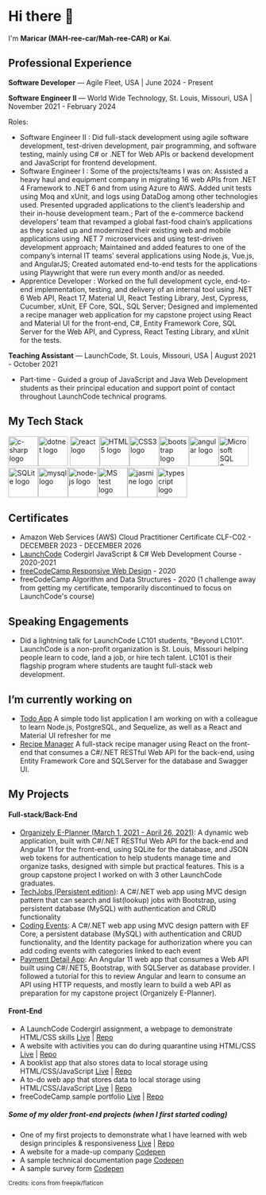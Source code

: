 
# Hi there 👋


I'm **Maricar (MAH-ree-car/Mah-ree-CAR) or Kai**.

## Professional Experience
**Software Developer** — Agile Fleet, USA | June 2024 - Present

**Software Engineer II** — World Wide Technology, St. Louis, Missouri, USA | November 2021 - February 2024

Roles:
- Software Engineer II : Did full-stack development using agile software development, test-driven development, pair programming, and software testing, mainly using C# or .NET for Web APIs or backend development and JavaScript for frontend development.
- Software Engineer I : Some of the projects/teams I was on: Assisted a heavy haul and equipment company in migrating 16 web APIs from .NET 4 Framework to .NET 6 and from using Azure to AWS. Added unit tests using Moq and xUnit, and logs using DataDog among other technologies used. Presented upgraded applications to the client’s leadership and their in-house development team.; Part of the e-commerce backend developers’ team that revamped a global fast-food chain’s applications as they scaled up and modernized their existing web and mobile applications using .NET 7 microservices and using test-driven development approach; Maintained and added features to one of the company’s internal IT teams’ several applications using Node.js, Vue.js, and AngularJS; Created automated end-to-end tests for the applications using Playwright that were run every month and/or as needed.
- Apprentice Developer : Worked on the full development cycle, end-to-end implementation, testing, and delivery of an internal tool using .NET 6 Web API, React 17, Material UI, React Testing Library, Jest, Cypress, Cucumber, xUnit, EF Core, SQL, SQL Server; Designed and implemented a recipe manager web application for my capstone project using React and Material UI for the front-end, C#, Entity Framework Core, SQL Server for the Web API, and Cypress, React Testing Library, and xUnit for the tests.

**Teaching Assistant** — LaunchCode, St. Louis, Missouri, USA | August 2021 - October 2021
-   Part-time - Guided a group of JavaScript and Java Web Development students as their principal education and support point of contact throughout LaunchCode technical programs.

## My Tech Stack
<div>
<span><img src="assets/csharp.png" alt="c-sharp logo" title="C#" width="60"></span><span><img src="assets/dotnet.png" alt="dotnet logo"  title=".NET" width="60"></span>
<span><img src="assets/react.png" alt="react logo" title="React" width="60"></span><span><img src="assets/html-5.png" alt="HTML5 logo"  title="HTML5" width="60"></span><span><img src="assets/css.png" alt="CSS3 logo"  title="CSS3" width="60"></span><span><img src="assets/bootstrap.png" alt="bootstrap logo" title="Bootstrap" width="60"></span><span><img src="assets/angular.png" alt="angular logo" title="Angular" width="60"></span><span><img src="assets/Microsoft-SQL-Server-logo.jpg" alt="Microsoft SQL Server logo" title="SQL Server" width="60"></span><span><img src="assets/sqlite.jpg" alt="SQLite logo" title="SQLite" width="60"></span><span><img src="assets/mysql.png" alt="mysql logo"  title="MySQL" width="60"></span><span><img src="assets/nodejs.png" alt="node-js logo" title="Node.js" width="60"></span><span><img src="assets/mstest.png" alt="MS test logo" title="MS Test" width="60"></span><span><img src="assets/jasmine.png" alt="jasmine logo" title="Jasmine" width="60"></span><span><img src="assets/typescript.png" alt="typescript logo" title="Typescript" width="60"></span>
</div>

## Certificates
- Amazon Web Services (AWS) Cloud Practitioner Certificate CLF-C02 - DECEMBER 2023 - DECEMBER 2026
- [LaunchCode](https://www.launchcode.org/) Codergirl JavaScript & C# Web Development Course - 2020-2021
- [freeCodeCamp Responsive Web Design](https://www.freecodecamp.org/certification/carrimaxx/responsive-web-design) - 2020
- freeCodeCamp Algorithm and Data Structures - 2020 (1 challenge away from getting my certificate, temporarily discontinued to focus on LaunchCode's course)

## Speaking Engagements
- Did a lightning talk for LaunchCode LC101 students, "Beyond LC101". LaunchCode is a non-profit organization is St. Louis, Missouri helping people learn to code, land a job, or hire tech talent. LC101 is their flagship program where students are taught full-stack web development.

## I’m currently working on
- [Todo App](https://github.com/PairProgramming-Projects/nodereact-todo) A simple todo list application I am working on with a colleague to learn Node.js, PostgreSQL, and Sequelize, as well as a React and Material UI refresher for me
- [Recipe Manager](https://github.com/mlwalters/recipeManager) A full-stack recipe manager using React on the front-end that consumes a C#/.NET RESTful Web API for the back-end, using Entity Framework Core and SQLServer for the database and Swagger UI. 

## My Projects
#### Full-stack/Back-End
- [Organizely E-Planner (March 1, 2021 - April 26, 2021)](https://github.com/AKA-Liftoff-Group-2021/Organizely-App): A dynamic web application, built with C#/.NET RESTful Web API for the back-end and Angular 11 for the front-end, using SQLite for the database, and JSON web tokens for authentication to help students manage time and organize tasks, designed with simple but practical features. This is a group capstone project I worked on with 3 other LaunchCode graduates. 
- [TechJobs (Persistent edition)](https://github.com//mlwalters/TechJobsPersistent): A C#/.NET web app using MVC design pattern that can search and list(lookup) jobs with Bootstrap, using persistent database (MySQL) with authentication and CRUD functionality
- [Coding Events](https://github.com/mlwalters/codingEvents-authentication): A C#/.NET web app using MVC design pattern with EF Core, a persistent database (MySQL) with authentication and CRUD functionality, and the Identity package for authorization where you can add coding events with categories linked to each event
- [Payment Detail App](https://github.com/mlwalters/angular11dotnet5-paymentDetailApp): An Angular 11 web app that consumes a Web API built using C#/.NET5, Bootstrap, with SQLServer as database provider. I followed a tutorial for this to review Angular and learn to consume an API using HTTP requests, and mostly learn to build a web API as preparation for my capstone project (Organizely E-Planner).

#### Front-End 
- A LaunchCode Codergirl assignment, a webpage to demonstrate HTML/CSS skills [Live](https://mlwalters.github.io/html-me-something) | [Repo](https://github.com/mlwalters/html-me-something)
- A website with activities you can do during quarantine using HTML/CSS [Live](https://mlwalters.github.io/stay-at-home/) | [Repo](https://github.com//mlwalters/stay-at-home)
- A booklist app that also stores data to local storage using HTML/CSS/JavaScript [Live](https://mlwalters.github.io/booklist-app/) | [Repo](https://github.com//mlwalters/booklist-app)
- A to-do web app that stores data to local storage using HTML/CSS/JavaScript [Live](https://mlwalters.github.io/todo-webapp/) | [Repo](https://github.com//mlwalters/todo-webapp)
- freeCodeCamp sample portfolio [Live](https://mlwalters.github.io/freeCodeCamp-portfolio/) | [Repo](https://github.com//mlwalters/fcc-portfolio)

##### Some of my older front-end projects (when I first started coding)
- One of my first projects to demonstrate what I have learned with web design principles & responsiveness [Live](https://mlwalters.github.io/recipe-page/) | [Repo](https://github.com//mlwalters/recipe-page)
- A website for a made-up company [Codepen](https://codepen.io/carrimaxx/full/YzwGmGp)
- A sample technical documentation page [Codepen](https://codepen.io/carrimaxx/full/eYJBMKr)
- A sample survey form [Codepen](https://codepen.io/carrimaxx/full/dyYbyVd)


<sub>Credits: icons from freepik/flaticon</sub>
